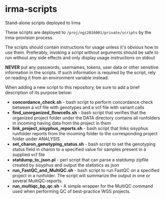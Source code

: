 # irma-scripts
Stand-alone scripts deployed to Irma

These scripts are deployed to `/proj/ngi2016001/private/scripts` by the irma-provision process.

The scripts should contain instructions for usage unless it's obvious how to use them. Preferably, invoking a script 
without arguments should be safe to run without any side effects and only display usage instructions on stdout

__NEVER__ put any passwords, usernames, tokens, user data or other sensitive information in the scripts. If such
information is required by the script, rely on reading it from an environment variable instead. 

When adding a new script to this repository, be sure to add a brief description of its purpose below:

* __concordance_check.sh__ - bash script to perform concordance check between a vcf file with genotypes and a vcf file 
with variant calls
* __find_unorganized_flowcells.sh__ - bash script that verifies that the organized project folder under the DATA 
directory contains all runfolders in incoming having data from the project in them
* __link_project_sisyphus_reports.sh__ - bash script that links sisyphus runfolder reports from the incoming folder to
the corresponding project folder under ANALYSIS
* __set_charon_genotyping_status.sh__ - bash script to set the genotyping status field in charon to a specified value 
for samples present in a supplied vcf file
* __statdump_to_json.pl__ - perl script that can parse a statdump zipfile created by sisyphus and output the statistics
as json
* __run_FastQC_and_MultiQC.sh__ - bash script to run FastQC on a specified project in a runfolder. 
The script will summarize the output in one or several MultiQC-reports.
* __run_multiqc_bp_qc.sh__ - A simple wrapper for the MultiQC command used when performing QC of best-practice WGS projects.
